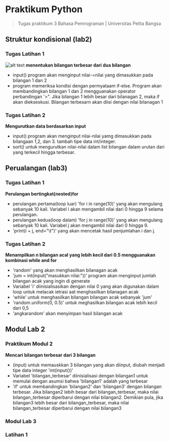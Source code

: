 # <strong> Praktikum Python </strong>
>Tugas praktikum 3 Bahasa Pemrograman | Universitas Pelita Bangsa

## Struktur kondisional (lab2)
### Tugas Latihan 1
![alt text](?raw=true)
<b>menentukan bilangan terbesar dari dua bilangan</b>
* input() program akan menginput nilai-=nilai yang dimasukkan pada bilangan 1 dan 2
* program memeriksa kondisi dengan permyataam if-else. Program akan membandingkan bilangan 1 dan 2 mengguanakan operator perbandingan '>". Jika bilangan 1 lebih besar dari bilanagan 2, maka if akan diekseskusi. Bilangan terbesarn akan diisi dengan nilai bilanagan 1
### Tugas Latihan 2
<b>Mengurutkan data berdasarkan input</b>
* input() program akan menginput nilai-nilai yamg dimasukkan pada bilangaan 1,2, dan 3. tambah tipe data int/integer.
* sort() untuk mengurutkan nilai-nilai dalam list bilangan dalam urutan dari yang terkecil hingga terbesar.

## Perualangan (lab3)
### Tugas Latihan 1
<b>Perulangan bertingkat(nested)for</b>
* perulangan pertama(loop luar) 'for i in range(10)' yang akan mengulang sebanyak 10 kali. Variabel i akan mengambil nilai dari 0 hingga 9 selama perulangan.
* perulangan kedua(loop dalam) 'for j in range(10)' yang akan mengulang sebanyak 10 kali. Variabel j akan mengambil nilai dari 0 hingga 9.
*  'print(i + j, end="\t")' yang akan mencetak hasil penjumlahan i dan j.
### Tugas Latihan 2
<b>Menampilkan n bilangan acal yang lebih kecil dari 0.5 mengguanakan kombinasi while and for</b>
* 'random' yang akan menghasilkan bilanagan acak
* 'jum = int(input("masukkan nilai:"))' program akan menginput jumlah bilangan acak yang ingin di generate
* Variabel 'i' diinisialisasikan dengan nilai 0 yang akan digunakan dalam loop untuk melacak ietrasi aat menghasilkan bilanagan acak
* 'while' untuk menghasilkan bilangan bilangan acak sebanyak 'jum'
* 'random.uniform(0, 0.5)' untuk meghasilkan bilangan acak lebih kecil dari 0,5
* 'angkarandom' akan menyimpan hasil bilangan acak
  
## Modul Lab 2
### Praktikum Modul 2
<b>Mencari bilangan terbesar dari 3 bilangan</b>
* (input) untuk memauskkan 3 bilangan yang akan diinput, diubah menjadi tipe data integer 'int(input())'
* Variabel 'bilangan_terbesar' diinisialisasi dengan bilangan1 untuk memulai dengan asumsi bahwa 'bilangan1' adalah yang terbesar
* 'if' untuk membandingkan 'bilangan2' dan 'bilangan3' dengan bilangan terbesar. Jika bilangan2 lebih besar dari bilangan_terbesar, maka nilai bilangan_terbesar diperbarui dengan nilai bilangan2. Demikian pula, jika bilangan3 lebih besar dari bilangan_terbesar, maka nilai bilangan_terbesar diperbarui dengan nilai bilangan3

### Modul Lab 3
### Latihan 1

